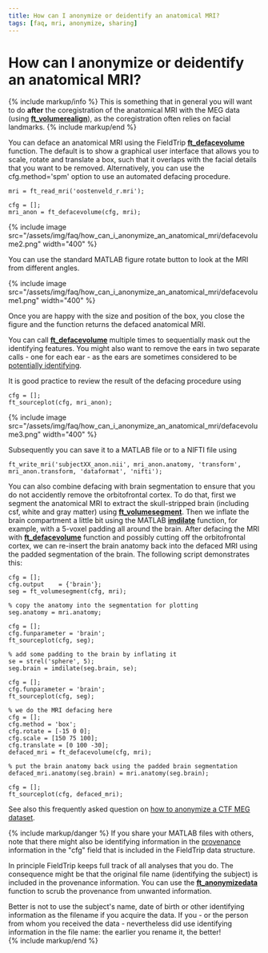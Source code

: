 ```yaml
---
title: How can I anonymize or deidentify an anatomical MRI?
tags: [faq, mri, anonymize, sharing]
---
```


# How can I anonymize or deidentify an anatomical MRI?

{% include markup/info %}
This is something that in general you will want to do **after** the coregistration of the anatomical MRI with the MEG data (using **[ft_volumerealign](/reference/ft_volumerealign)**), as the coregistration often relies on facial landmarks.
{% include markup/end %}

You can deface an anatomical MRI using the FieldTrip **[ft_defacevolume](/reference/ft_defacevolume)** function. The default is to show a graphical user interface that allows you to scale, rotate and translate a box, such that it overlaps with the facial details that you want to be removed. Alternatively, you can use the cfg.method='spm' option to use an automated defacing procedure.

    mri = ft_read_mri('oostenveld_r.mri');

    cfg = [];
    mri_anon = ft_defacevolume(cfg, mri);

{% include image src="/assets/img/faq/how_can_i_anonymize_an_anatomical_mri/defacevolume2.png" width="400" %}

You can use the standard MATLAB figure rotate button to look at the MRI from different angles.

{% include image src="/assets/img/faq/how_can_i_anonymize_an_anatomical_mri/defacevolume1.png" width="400" %}

Once you are happy with the size and position of the box, you close the figure and the function returns the defaced anatomical MRI.

You can call **[ft_defacevolume](/reference/ft_defacevolume)** multiple times to sequentially mask out the identifying features. You might also want to remove the ears in two separate calls - one for each ear - as the ears are sometimes considered to be [potentially identifying](http://www.wired.com/2010/11/ears-biometric-identification).

It is good practice to review the result of the defacing procedure using

    cfg = [];
    ft_sourceplot(cfg, mri_anon);

{% include image src="/assets/img/faq/how_can_i_anonymize_an_anatomical_mri/defacevolume3.png" width="400" %}

Subsequently you can save it to a MATLAB file or to a NIFTI file using

    ft_write_mri('subjectXX_anon.nii', mri_anon.anatomy, 'transform', mri_anon.transform, 'dataformat', 'nifti');

You can also combine defacing with brain segmentation to ensure that you do not accidently remove the orbitofrontal cortex. To do that, first we segment the anatomical MRI to extract the skull-stripped brain (including csf, white and gray matter) using **[ft_volumesegment](/reference/ft_volumesegment)**. Then we inflate the brain compartment a little bit using the MATLAB **[imdilate](https://nl.mathworks.com/help/images/ref/imdilate.html)** function, for example, with a 5-voxel padding all around the brain. After defacing the MRI with **[ft_defacevolume](/reference/ft_defacevolume)** function and possibly cutting off the orbitofrontal cortex, we can re-insert the brain anatomy back into the defaced MRI using the padded segmentation of the brain. The following script demonstrates this:

    cfg = [];
    cfg.output    = {'brain'};
    seg = ft_volumesegment(cfg, mri);

    % copy the anatomy into the segmentation for plotting
    seg.anatomy = mri.anatomy;

    cfg = [];
    cfg.funparameter = 'brain';
    ft_sourceplot(cfg, seg);

    % add some padding to the brain by inflating it
    se = strel('sphere', 5);
    seg.brain = imdilate(seg.brain, se);

    cfg = [];
    cfg.funparameter = 'brain';
    ft_sourceplot(cfg, seg);

    % we do the MRI defacing here
    cfg = [];
    cfg.method = 'box';
    cfg.rotate = [-15 0 0];
    cfg.scale = [150 75 100];
    cfg.translate = [0 100 -30];
    defaced_mri = ft_defacevolume(cfg, mri);

    % put the brain anatomy back using the padded brain segmentation
    defaced_mri.anatomy(seg.brain) = mri.anatomy(seg.brain);

    cfg = [];
    ft_sourceplot(cfg, defaced_mri);


See also this frequently asked question on [how to anonymize a CTF MEG dataset](/faq/how_can_i_anonymize_a_ctf_dataset).

{% include markup/danger %}
If you share your MATLAB files with others, note that there might also be identifying information in the [provenance](https://en.wikipedia.org/wiki/Provenance) information in the "cfg" field that is included in the FieldTrip data structure.

In principle FieldTrip keeps full track of all analyses that you do. The consequence might be that the original file name (identifying the subject) is included in the provenance information. You can use the **[ft_anonymizedata](/reference/ft_anonymizedata)** function to scrub the provenance from unwanted information.

Better is not to use the subject's name, date of birth or other identifying information as the filename if you acquire the data. If you - or the person from whom you received the data - nevertheless did use identifying information in the file name: the earlier you rename it, the better!  
{% include markup/end %}
